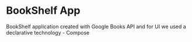 # BookShelf App

BookShelf application created with Google Books API and for UI we used a declarative technology -  Compose
